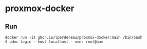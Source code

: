 # proxmox-docker

## Run
```
docker run -it ghcr.io/lperdereau/proxmox-docker:main /bin/bash
$ pdmc login --host localhost --user root@pam
```
